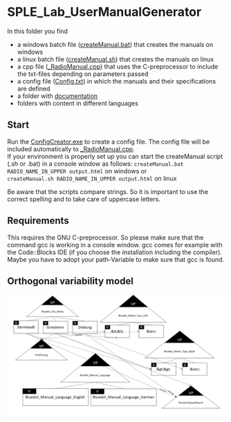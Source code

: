 # SPLE_Lab_UserManualGenerator

In this folder you find 
- a windows batch file ([createManual.bat](createManual.bat)) that creates the manuals on windows
- a linux batch file ([createManual.sh](createManual.sh)) that creates the manuals on linux
- a cpp file ([\_RadioManual.cpp](\_RadioManual.cpp)) that uses the C-preprocessor to include the txt-files depending on parameters passed
- a config file ([Config.txt](Config.txt)) in which the manuals and their specifications are defined
- a folder with [documentation](/Doku)
- folders with content in different languages

## Start
Run the [ConfigCreator.exe](ConfigCreator.exe) to create a config file. The config file will be included automatically to [\_RadioManual.cpp](\_RadioManual.cpp).  
If your environment is properly set up you can start the createManual script (.sh or .bat)  in a console window as follows: 
`createManual.bat RADIO_NAME_IN_UPPER output.html` on windows or<br>
`createManual.sh RADIO_NAME_IN_UPPER output.html` on linux

Be aware that the scripts compare strings. So it is important to use the correct spelling and to take care of uppercase letters.

## Requirements
This requires the GNU C-preprocessor. So please make sure that the command gcc is working in a console window.
gcc comes for example with the Code::Blocks IDE (if you choose the installation including the compiler).
Maybe you have to adopt your path-Variable to make sure that gcc is found.

## Orthogonal variability model
![Image Orthogonal variability model for UserManualGenerator](/Doku/UserManualGenerator-orthogonal_variability_model.png)
